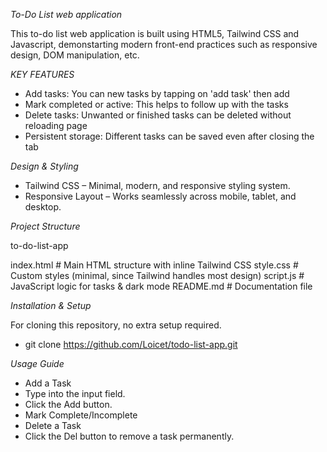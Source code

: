 *To-Do List web application*

This to-do list web application is built using HTML5, Tailwind CSS and Javascript, demonstarting modern front-end practices such as responsive design, DOM manipulation, etc.

*KEY FEATURES*
- Add tasks: You can new tasks by tapping on 'add task' then add
- Mark completed or active: This helps to follow up with the tasks
- Delete tasks: Unwanted or finished tasks can be deleted without reloading page
- Persistent storage: Different tasks can be saved even after closing the tab

*Design & Styling*

- Tailwind CSS – Minimal, modern, and responsive styling system.
- Responsive Layout – Works seamlessly across mobile, tablet, and desktop.

*Project Structure*

 to-do-list-app

  index.html      # Main HTML structure with inline Tailwind CSS
  style.css       # Custom styles (minimal, since Tailwind handles most design)
  script.js       # JavaScript logic for tasks & dark mode
  README.md       # Documentation file

*Installation & Setup*


For cloning this repository, no extra setup required.

- git clone https://github.com/Loicet/todo-list-app.git 


*Usage Guide*

- Add a Task
- Type into the input field.
- Click the Add button.
- Mark Complete/Incomplete
- Delete a Task
- Click the Del button to remove a task permanently.


